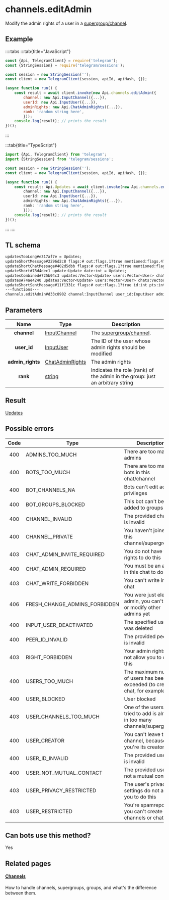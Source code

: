 # channels.editAdmin

Modify the admin rights of a user in a [supergroup/channel](https://core.telegram.org/api/channel).

## Example

::::tabs
:::tab{title="JavaScript"}

```js
const {Api, TelegramClient} = require('telegram');
const {StringSession} = require('telegram/sessions');

const session = new StringSession('');
const client = new TelegramClient(session, apiId, apiHash, {});

(async function run() {
    const result = await client.invoke(new Api.channels.editAdmin({
		channel: new Api.InputChannel({...}),
		userId: new Api.InputUser({...}),
		adminRights: new Api.ChatAdminRights({...}),
		rank: 'random string here',
		}));
    console.log(result); // prints the result
})();
```

:::

:::tab{title="TypeScript"}

```ts
import {Api, TelegramClient} from 'telegram';
import {StringSession} from 'telegram/sessions';

const session = new StringSession('');
const client = new TelegramClient(session, apiId, apiHash, {});

(async function run() {
    const result: Api.Updates = await client.invoke(new Api.channels.editAdmin({
		channel: new Api.InputChannel({...}),
		userId: new Api.InputUser({...}),
		adminRights: new Api.ChatAdminRights({...}),
		rank: 'random string here',
		}));
    console.log(result); // prints the result
})();
```

:::
::::

## TL schema

```txt
updatesTooLong#e317af7e = Updates;
updateShortMessage#2296d2c8 flags:# out:flags.1?true mentioned:flags.4?true media_unread:flags.5?true silent:flags.13?true id:int user_id:int message:string pts:int pts_count:int date:int fwd_from:flags.2?MessageFwdHeader via_bot_id:flags.11?int reply_to:flags.3?MessageReplyHeader entities:flags.7?Vector<MessageEntity> = Updates;
updateShortChatMessage#402d5dbb flags:# out:flags.1?true mentioned:flags.4?true media_unread:flags.5?true silent:flags.13?true id:int from_id:int chat_id:int message:string pts:int pts_count:int date:int fwd_from:flags.2?MessageFwdHeader via_bot_id:flags.11?int reply_to:flags.3?MessageReplyHeader entities:flags.7?Vector<MessageEntity> = Updates;
updateShort#78d4dec1 update:Update date:int = Updates;
updatesCombined#725b04c3 updates:Vector<Update> users:Vector<User> chats:Vector<Chat> date:int seq_start:int seq:int = Updates;
updates#74ae4240 updates:Vector<Update> users:Vector<User> chats:Vector<Chat> date:int seq:int = Updates;
updateShortSentMessage#11f1331c flags:# out:flags.1?true id:int pts:int pts_count:int date:int media:flags.9?MessageMedia entities:flags.7?Vector<MessageEntity> = Updates;
---functions---
channels.editAdmin#d33c8902 channel:InputChannel user_id:InputUser admin_rights:ChatAdminRights rank:string = Updates;
```

## Parameters

|       Name       | Type                                                              | Description                                                                   |
| :--------------: | ----------------------------------------------------------------- | ----------------------------------------------------------------------------- |
|   **channel**    | [InputChannel](https://core.telegram.org/type/InputChannel)       | The [supergroup/channel](https://core.telegram.org/api/channel).              |
|   **user_id**    | [InputUser](https://core.telegram.org/type/InputUser)             | The ID of the user whose admin rights should be modified                      |
| **admin_rights** | [ChatAdminRights](https://core.telegram.org/type/ChatAdminRights) | The admin rights                                                              |
|     **rank**     | [string](https://core.telegram.org/type/string)                   | Indicates the role (rank) of the admin in the group: just an arbitrary string |

## Result

[Updates](https://core.telegram.org/type/Updates)

## Possible errors

| Code | Type                          | Description                                                                   |
| :--: | ----------------------------- | ----------------------------------------------------------------------------- |
| 400  | ADMINS_TOO_MUCH               | There are too many admins                                                     |
| 400  | BOTS_TOO_MUCH                 | There are too many bots in this chat/channel                                  |
| 400  | BOT_CHANNELS_NA               | Bots can't edit admin privileges                                              |
| 400  | BOT_GROUPS_BLOCKED            | This bot can't be added to groups                                             |
| 400  | CHANNEL_INVALID               | The provided channel is invalid                                               |
| 400  | CHANNEL_PRIVATE               | You haven't joined this channel/supergroup                                    |
| 403  | CHAT_ADMIN_INVITE_REQUIRED    | You do not have the rights to do this                                         |
| 400  | CHAT_ADMIN_REQUIRED           | You must be an admin in this chat to do this                                  |
| 403  | CHAT_WRITE_FORBIDDEN          | You can't write in this chat                                                  |
| 406  | FRESH_CHANGE_ADMINS_FORBIDDEN | You were just elected admin, you can't add or modify other admins yet         |
| 400  | INPUT_USER_DEACTIVATED        | The specified user was deleted                                                |
| 400  | PEER_ID_INVALID               | The provided peer id is invalid                                               |
| 403  | RIGHT_FORBIDDEN               | Your admin rights do not allow you to do this                                 |
| 400  | USERS_TOO_MUCH                | The maximum number of users has been exceeded (to create a chat, for example) |
| 400  | USER_BLOCKED                  | User blocked                                                                  |
| 403  | USER_CHANNELS_TOO_MUCH        | One of the users you tried to add is already in too many channels/supergroups |
| 400  | USER_CREATOR                  | You can't leave this channel, because you're its creator                      |
| 400  | USER_ID_INVALID               | The provided user ID is invalid                                               |
| 400  | USER_NOT_MUTUAL_CONTACT       | The provided user is not a mutual contact                                     |
| 403  | USER_PRIVACY_RESTRICTED       | The user's privacy settings do not allow you to do this                       |
| 403  | USER_RESTRICTED               | You're spamreported, you can't create channels or chats.                      |

## Can bots use this method?

Yes

## Related pages

#### [Channels](https://core.telegram.org/api/channel)

How to handle channels, supergroups, groups, and what's the difference between them.
